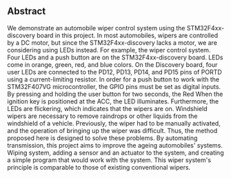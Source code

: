 ## Abstract
We demonstrate an automobile wiper control system using the STM32F4xx-discovery board in this project. In most automobiles, wipers are controlled by a DC motor, but since the STM32F4xx-discovery lacks a motor, we are considering using LEDs instead. For example, the wiper control system. Four LEDs and a push button are on the STM32F4xx-discovery board. LEDs come in orange, green, red, and blue colors. On the Discovery board, four user LEDs are connected to the PD12, PD13, PD14, and PD15 pins of PORTD using a current-limiting resistor. In order for a push button to work with the STM32F407VG microcontroller, the GPIO pins must be set as digital inputs. By pressing and holding the user button for two seconds, the Red When the ignition key is positioned at the ACC, the LED illuminates. Furthermore, the LEDs are flickering, which indicates that the wipers are on.
Windshield wipers are necessary to remove raindrops or other liquids from the windshield of a vehicle. Previously, the wiper had to be manually activated, and the operation of bringing up the wiper was difficult. Thus, the method proposed here is designed to solve these problems. By automating transmission, this project aims to improve the ageing automobiles' systems.
Wiping system, adding a sensor and an actuator to the system, and creating a simple program that would work with the system. This wiper system's principle is comparable to those of existing conventional wipers.
